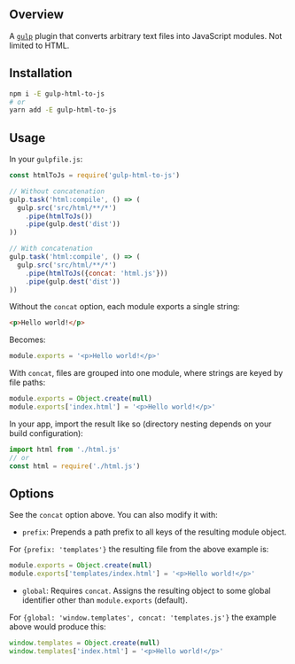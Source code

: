 ## Overview

A [`gulp`](http://gulpjs.com) plugin that converts arbitrary text files into JavaScript modules. Not limited to HTML.

## Installation

```sh
npm i -E gulp-html-to-js
# or
yarn add -E gulp-html-to-js
```

## Usage

In your `gulpfile.js`:

```js
const htmlToJs = require('gulp-html-to-js')

// Without concatenation
gulp.task('html:compile', () => (
  gulp.src('src/html/**/*')
    .pipe(htmlToJs())
    .pipe(gulp.dest('dist'))
))

// With concatenation
gulp.task('html:compile', () => (
  gulp.src('src/html/**/*')
    .pipe(htmlToJs({concat: 'html.js'}))
    .pipe(gulp.dest('dist'))
))
```

Without the `concat` option, each module exports a single string:

```html
<p>Hello world!</p>
```

Becomes:

```js
module.exports = '<p>Hello world!</p>'
```

With `concat`, files are grouped into one module, where strings are keyed by file paths:

```js
module.exports = Object.create(null)
module.exports['index.html'] = '<p>Hello world!</p>'
```

In your app, import the result like so (directory nesting depends on your build configuration):

```js
import html from './html.js'
// or
const html = require('./html.js')
```

## Options

See the `concat` option above. You can also modify it with:

* `prefix`: Prepends a path prefix to all keys of the resulting module object.

For `{prefix: 'templates'}` the resulting file from the above example is:

```js
module.exports = Object.create(null)
module.exports['templates/index.html'] = '<p>Hello world!</p>'
```

* `global`: Requires `concat`. Assigns the resulting object to some global identifier other than `module.exports` (default).

For `{global: 'window.templates', concat: 'templates.js'}` the example above would produce this:

```js
window.templates = Object.create(null)
window.templates['index.html'] = '<p>Hello world!</p>'
```
